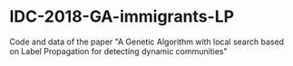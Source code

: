 # IDC-2018-GA-immigrants-LP
Code and data of the paper "A Genetic Algorithm with local search based on Label Propagation for detecting dynamic communities"
